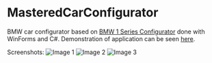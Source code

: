# MasteredCarConfigurator
BMW car configurator based on [BMW 1 Series Configurator](https://tinyurl.com/2db4vem3) done with WinForms and C#. Demonstration of application can be seen [here](https://www.youtube.com/watch?v=IYmAYWO9J6U).

Screenshots:
![Image 1](https://user-images.githubusercontent.com/35049514/198852912-48c1aca6-b6e8-46dd-9450-ff79e44c058f.PNG)
![Image 2](https://user-images.githubusercontent.com/35049514/198852916-aea09dd4-a02e-4caf-84aa-816ac7894797.PNG)
![Image 3](https://user-images.githubusercontent.com/35049514/198852920-c977832b-69dc-4cd8-967b-4044e36836c3.PNG)
